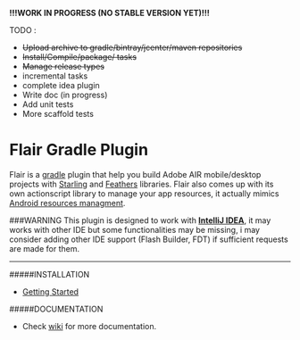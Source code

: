**!!!WORK IN PROGRESS (NO STABLE VERSION YET)!!!**

TODO :
* ~~Upload archive to gradle/bintray/jcenter/maven repositories~~
* ~~Install/Compile/package/ tasks~~
* ~~Manage release types~~
* incremental tasks
* complete idea plugin
* Write doc (in progress)
* Add unit tests
* More scaffold tests

# Flair Gradle Plugin
Flair is a [gradle](http://gradle.org/) plugin that help you build Adobe AIR mobile/desktop projects with [Starling](https://github.com/Gamua/Starling-Framework) and [Feathers](https://github.com/BowlerHatLLC/feathers) libraries. Flair also comes up with its own actionscript library to manage your app resources, it actually mimics [Android resources managment](http://developer.android.com/guide/topics/resources/providing-resources.html).

###WARNING
This plugin is designed to work with [**IntelliJ IDEA**](https://www.jetbrains.com/idea/), it may works with other IDE but some functionalities may be missing, i may consider adding other IDE support (Flash Builder, FDT) if sufficient requests are made for them.

___
#####INSTALLATION
* [Getting Started](https://github.com/SamYStudiO/flair-gradle-plugin/wiki/Getting-Started)

#####DOCUMENTATION
* Check [wiki](https://github.com/SamYStudiO/flair-gradle-plugin/wiki) for more documentation.

